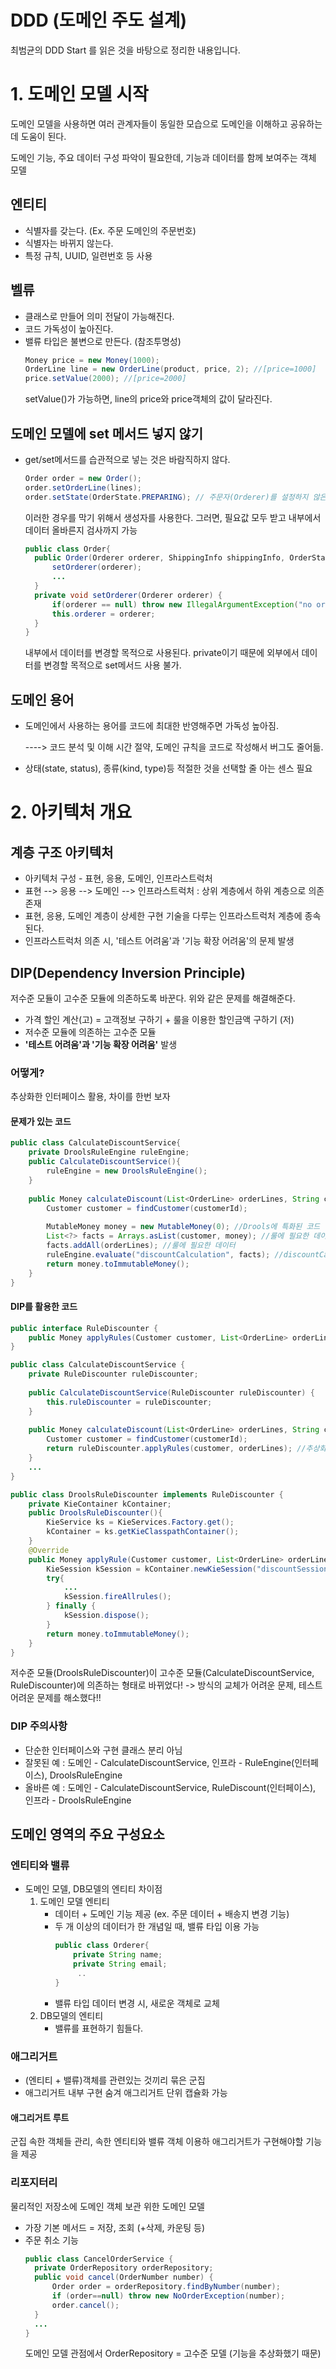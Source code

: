 # DDD (도메인 주도 설계)
최범균의 DDD Start 를 읽은 것을 바탕으로 정리한 내용입니다.

# 1. 도메인 모델 시작
도메인 모델을 사용하면 여러 관계자들이 동일한 모습으로 도메인을 이해하고 공유하는데 도움이 된다.

도메인 기능, 주요 데이터 구성 파악이 필요한데, 기능과 데이터를 함께 보여주는 객체 모델

## 엔티티
* 식별자를 갖는다. (Ex. 주문 도메인의 주문번호)
* 식별자는 바뀌지 않는다.
* 특정 규칙, UUID, 일련번호 등 사용

## 벨류
* 클래스로 만들어 의미 전달이 가능해진다.
* 코드 가독성이 높아진다.
* 밸류 타입은 불변으로 만든다. (참조투명성)
    ````java
    Money price = new Money(1000);
    OrderLine line = new OrderLine(product, price, 2); //[price=1000]
    price.setValue(2000); //[price=2000]
    ````
    setValue()가 가능하면, line의 price와  price객체의 값이 달라진다.
    
## 도메인 모델에 set 메서드 넣지 않기
* get/set메서드를 습관적으로 넣는 것은 바람직하지 않다.
    ````java
    Order order = new Order();
    order.setOrderLine(lines);
    order.setState(OrderState.PREPARING); // 주문자(Orderer)를 설정하지 않은 상태에서 주문완료처리
    ````
    이러한 경우를 막기 위해서 생성자를 사용한다. 그러면, 필요값 모두 받고 내부에서 데이터 올바른지 검사까지 가능
    ````java
    public class Order{
      public Order(Orderer orderer, ShippingInfo shippingInfo, OrderState state){
          setOrderer(orderer);
          ...
      }
      private void setOrderer(Orderer orderer) {
          if(orderer == null) throw new IllegalArgumentException("no orderer");
          this.orderer = orderer;
      }      
    }
    ````
    내부에서 데이터를 변경할 목적으로 사용된다. private이기 때문에 외부에서 데이터를 변경할 목적으로 set메서드 사용 불가.
    
## 도메인 용어
* 도메인에서 사용하는 용어를 코드에 최대한 반영해주면 가독성 높아짐. 

  ----> 코드 분석 및 이해 시간 절약, 도메인 규칙을 코드로 작성해서 버그도 줄어듦.
* 상태(state, status), 종류(kind, type)등 적절한 것을 선택할 줄 아는 센스 필요

# 2. 아키텍처 개요
## 계층 구조 아키텍처
* 아키텍처 구성 - 표현, 응용, 도메인, 인프라스트럭처
* 표현 --> 응용 --> 도메인 --> 인프라스트럭처 : 상위 계층에서 하위 계층으로 의존 존재
* 표현, 응용, 도메인 계층이 상세한 구현 기술을 다루는 인프라스트럭처 계층에 종속된다.
* 인프라스트럭처 의존 시, '테스트 어려움'과 '기능 확장 어려움'의 문제 발생

## DIP(Dependency Inversion Principle)
저수준 모듈이 고수준 모듈에 의존하도록 바꾼다.
위와 같은 문제를 해결해준다. 
* 가격 할인 계산(고) = 고객정보 구하기 + 룰을 이용한 할인금액 구하기 (저)
* 저수준 모듈에 의존하는 고수준 모듈
* **'테스트 어려움'과 '기능 확장 어려움'** 발생

### 어떻게?
추상화한 인터페이스 활용, 차이를 한번 보자

#### 문제가 있는 코드
````java
public class CalculateDiscountService{
    private DroolsRuleEngine ruleEngine;
    public CalculateDiscountService(){
        ruleEngine = new DroolsRuleEngine();
    }
    
    public Money calculateDiscount(List<OrderLine> orderLines, String customId) {
        Customer customer = findCustomer(customerId);
    
        MutableMoney money = new MutableMoney(0); //Drools에 특화된 코드
        List<?> facts = Arrays.asList(customer, money); //룰에 필요한 데이터
        facts.addAll(orderLines); //룰에 필요한 데이터
        ruleEngine.evaluate("discountCalculation", facts); //discountCalculation - 세션이름
        return money.toImmutableMoney();
    }
}
````
#### DIP를 활용한 코드
````java
public interface RuleDiscounter {
    public Money applyRules(Customer customer, List<OrderLine> orderLines);
}
````
````java
public class CalculateDiscountService {
    private RuleDiscounter ruleDiscounter;
    
    public CalculateDiscountService(RuleDiscounter ruleDiscounter) {
        this.ruleDiscounter = ruleDiscounter;
    }
    
    public Money calculateDiscount(List<OrderLine> orderLines, String customerId) {
        Customer customer = findCustomer(customerId);
        return ruleDiscounter.applyRules(customer, orderLines); //추상화 한 메서드에 넣어버림
    }
    ...
}
````
````java
public class DroolsRuleDiscounter implements RuleDiscounter {
    private KieContainer kContainer;
    public DroolsRuleDiscounter(){
        KieService ks = KieServices.Factory.get();
        kContainer = ks.getKieClasspathContainer();
    }   
    @Override
    public Money applyRule(Customer customer, List<OrderLine> orderLines) {
        KieSession kSession = kContainer.newKieSession("discountSession");
        try{
            ...
            kSession.fireAllrules();
        } finally {
            kSession.dispose();
        }
        return money.toImmutableMoney();
    }
}
````
저수준 모듈(DroolsRuleDiscounter)이 고수준 모듈(CalculateDiscountService, RuleDiscounter)에 의존하는 형태로 바뀌었다!
-> 방식의 교체가 어려운 문제, 테스트 어려운 문제를 해소했다!!

### DIP 주의사항
* 단순한 인터페이스와 구현 클래스 분리 아님
* 잘못된 예 : 도메인 - CalculateDiscountService, 인프라 - RuleEngine(인터페이스), DroolsRuleEngine
* 올바른 예 : 도메인 - CalculateDiscountService, RuleDiscount(인터페이스), 인프라 - DroolsRuleEngine



## 도메인 영역의 주요 구성요소
### 엔티티와 밸류
* 도메인 모델, DB모델의 엔티티 차이점
    1. 도메인 모델 엔티티 
       * 데이터 + 도메인 기능 제공 (ex. 주문 데이터 + 배송지 변경 기능)
       * 두 개 이상의 데이터가 한 개념일 때, 밸류 타입 이용 가능
            ````java
            public class Orderer{
                private String name;
                private String email;
                 ..
            }
            ````
       * 밸류 타입 데이터 변경 시, 새로운 객체로 교체
    2. DB모델의 엔티티
        * 밸류를 표현하기 힘들다.
    
### 애그리거트
* (엔티티 + 밸류)객체를 관련있는 것끼리 묶은 군집
* 애그리거트 내부 구현 숨겨 애그리거트 단위 캡슐화 가능
#### 애그리거트 루트
군집 속한 객체들 관리, 속한 엔티티와 밸류 객체 이용하 애그리거트가 구현해야할 기능을 제공


### 리포지터리
물리적인 저장소에 도메인 객체 보관 위한 도메인 모델
* 가장 기본 메서드 = 저장, 조회 (+삭제, 카운팅 등)
* 주문 취소 기능
    ````java
    public class CancelOrderService {  
      private OrderRepository orderRepository;
      public void cancel(OrderNumber number) {
          Order order = orderRepository.findByNumber(number);
          if (order==null) throw new NoOrderException(number);
          order.cancel();
      }
      ... 
    }
    ````
    도메인 모델 관점에서 OrderRepository = 고수준 모델 (기능을 추상화했기 때문)
    



